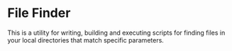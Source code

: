 # File Finder

This is a utility for writing, building and executing scripts for finding files in your local directories that match specific parameters.

